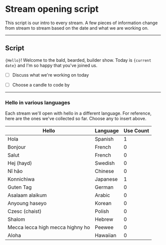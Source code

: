 # Stream opening script

This script is our intro to every stream.  A few pieces of information change from stream to stream based on the date and what we are working on.

---

## Script


`{Hello}`!  Welcome to the bald, bearded, builder show.  Today is `{current date}` and I'm so happy that you've joined us.  


- [ ] Discuss what we're working on today
- [ ] Choose a candle to code by



---

### Hello in various languages

Each stream we'll open with hello in a different language.  For reference, here are the ones we've collected so far.  Choose any to insert above.

Hello | Language | Use Count
--- | --- | ---
Hola | Spanish | 1
Bonjour | French | 0
Salut | French | 0
Hej (hayd) | Swedish | 0
Nǐ hǎo | Chinese | 0
Konnichiwa | Japanese | 1
Guten Tag | German | 0
Asalaam alaikum | Arabic | 0
Anyoung haseyo | Korean | 0
Czesc (chaist) | Polish | 0
Shalom | Hebrew | 0
Mecca lecca high mecca highny ho | Peewee | 0
Aloha | Hawaiian | 0
